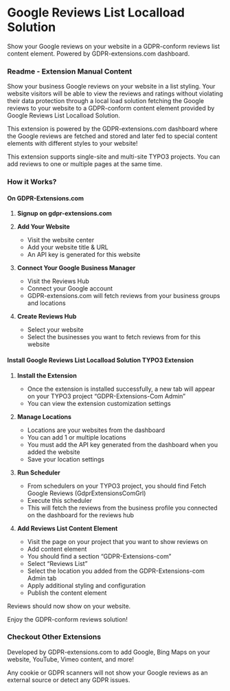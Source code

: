 # Google Reviews List Localload Solution


Show your Google reviews on your website in a GDPR-conform reviews list content element. Powered by GDPR-extensions.com dashboard.

### Readme - Extension Manual Content

Show your business Google reviews on your website in a list styling. Your website visitors will be able to view the reviews and ratings without violating their data protection through a local load solution fetching the Google reviews to your website to a GDPR-conform content element provided by Google Reviews List Localload Solution.

This extension is powered by the GDPR-extensions.com dashboard where the Google reviews are fetched and stored and later fed to special content elements with different styles to your website!

This extension supports single-site and multi-site TYPO3 projects. You can add reviews to one or multiple pages at the same time.

### How it Works?

#### On GDPR-Extensions.com

1. **Signup on gdpr-extensions.com**
2. **Add Your Website**
   - Visit the website center
   - Add your website title & URL
   - An API key is generated for this website

3. **Connect Your Google Business Manager**
   - Visit the Reviews Hub
   - Connect your Google account
   - GDPR-extensions.com will fetch reviews from your business groups and locations

4. **Create Reviews Hub**
   - Select your website
   - Select the businesses you want to fetch reviews from for this website

#### Install Google Reviews List Localload Solution TYPO3 Extension

1. **Install the Extension**
   - Once the extension is installed successfully, a new tab will appear on your TYPO3 project “GDPR-Extensions-Com Admin”
   - You can view the extension customization settings

2. **Manage Locations**
   - Locations are your websites from the dashboard
   - You can add 1 or multiple locations
   - You must add the API key generated from the dashboard when you added the website
   - Save your location settings

3. **Run Scheduler**
   - From schedulers on your TYPO3 project, you should find Fetch Google Reviews (GdprExtensionsComGrl)
   - Execute this scheduler
   - This will fetch the reviews from the business profile you connected on the dashboard for the reviews hub

4. **Add Reviews List Content Element**
   - Visit the page on your project that you want to show reviews on
   - Add content element
   - You should find a section “GDPR-Extensions-com”
   - Select “Reviews List”
   - Select the location you added from the GDPR-Extensions-com Admin tab
   - Apply additional styling and configuration
   - Publish the content element

Reviews should now show on your website.

Enjoy the GDPR-conform reviews solution!

### Checkout Other Extensions

Developed by GDPR-extensions.com to add Google, Bing Maps on your website, YouTube, Vimeo content, and more!

Any cookie or GDPR scanners will not show your Google reviews as an external source or detect any GDPR issues.
